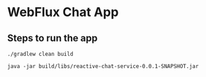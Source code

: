# WebFlux Chat App

## Steps to run the app

`./gradlew clean build`

`java -jar build/libs/reactive-chat-service-0.0.1-SNAPSHOT.jar`

